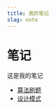 ```yaml
---
title: 我的笔记
slag: note
---
```


# 笔记

这是我的笔记

* [算法刷题](/note/algorithmPractice)  
* [设计模式](/note/designPattern)